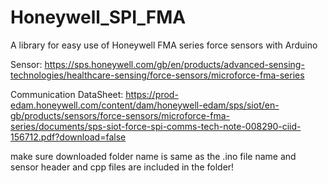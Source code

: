 # Honeywell_SPI_FMA
A library for easy use of Honeywell FMA series force sensors with Arduino

Sensor: 
https://sps.honeywell.com/gb/en/products/advanced-sensing-technologies/healthcare-sensing/force-sensors/microforce-fma-series

Communication DataSheet:
https://prod-edam.honeywell.com/content/dam/honeywell-edam/sps/siot/en-gb/products/sensors/force-sensors/microforce-fma-series/documents/sps-siot-force-spi-comms-tech-note-008290-ciid-156712.pdf?download=false

make sure downloaded folder name is same as the .ino file name and sensor header and cpp files are included in the folder!
